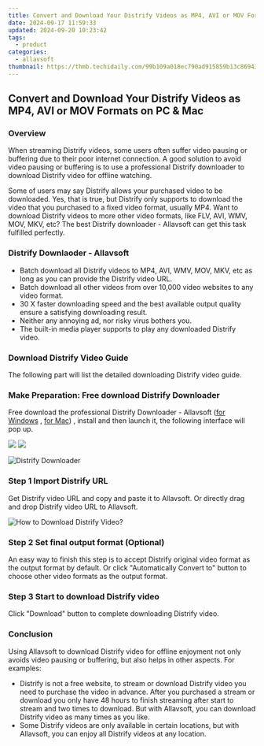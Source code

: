 ```yaml
---
title: Convert and Download Your Distrify Videos as MP4, AVI or MOV Formats on PC & Mac
date: 2024-09-17 11:59:33
updated: 2024-09-20 10:23:42
tags:
  - product
categories:
  - allavsoft
thumbnail: https://thmb.techidaily.com/99b109a018ec790ad915859b13c869439cc17a979bbda283730a317cf601feb3.png
---
```


## Convert and Download Your Distrify Videos as MP4, AVI or MOV Formats on PC & Mac

### Overview

When streaming Distrify videos, some users often suffer video pausing or buffering due to their poor internet connection. A good solution to avoid video pausing or buffering is to use a professional Distrify downloader to download Distrify video for offline watching.

Some of users may say Distrify allows your purchased video to be downloaded. Yes, that is true, but Distrify only supports to download the video that you purchased to a fixed video format, usually MP4\. Want to download Distrify videos to more other video formats, like FLV, AVI, WMV, MOV, MKV, etc? The best Distrify downloader - Allavsoft can get this task fulfilled perfectly.

### Distrify Downlaoder - Allavsoft

* Batch download all Distrify videos to MP4, AVI, WMV, MOV, MKV, etc as long as you can provide the Distrify video URL.
* Batch download all other videos from over 10,000 video websites to any video format.
* 30 X faster downloading speed and the best available output quality ensure a satisfying downloading result.
* Neither any annoying ad, nor risky virus bothers you.
* The built-in media player supports to play any downloaded Distrify video.

### Download Distrify Video Guide

The following part will list the detailed downloading Distrify video guide.

### Make Preparation: Free download Distrify Downloader

Free download the professional Distrify Downloader - Allavsoft ([for Windows](https://tools.techidaily.com/allavsoft/products/) , [for Mac](https://tools.techidaily.com/allavsoft/products/)) , install and then launch it, the following interface will pop up.

[![](https://www.allavsoft.com/how-to/../images/how-to/free-download-win.jpg)](https://tools.techidaily.com/allavsoft/products/) [![](https://www.allavsoft.com/how-to/../images/how-to/free-download-mac.jpg)](https://tools.techidaily.com/allavsoft/products/)

![Distrify Downloader](https://www.allavsoft.com/how-to/../images/allavsoft/screen-shot-600.jpg)

### Step 1 Import Distrify URL

Get Distrify video URL and copy and paste it to Allavsoft. Or directly drag and drop Distrify video URL to Allavsoft.

![How to Download Distrify Video?](https://www.allavsoft.com/how-to/../images/how-to/download-rtmp-video/download-rtmp-video.jpg)

### Step 2 Set final output format (Optional)

An easy way to finish this step is to accept Distrify original video format as the output format by default. Or click "Automatically Convert to" button to choose other video formats as the output format.

### Step 3 Start to download Distrify video

Click "Download" button to complete downloading Distrify video.

### Conclusion

Using Allavsoft to download Distrify video for offline enjoyment not only avoids video pausing or buffering, but also helps in other aspects. For examples:

* Distrify is not a free website, to stream or download Distrify video you need to purchase the video in advance. After you purchased a stream or download you only have 48 hours to finish streaming after start to stream and two times to download. But with Allavsoft, you can download Distrify video as many times as you like.
* Some Distrify videos are only available in certain locations, but with Allavsoft, you can enjoy all Distrify videos at any location.

<ins class="adsbygoogle"
     style="display:block"
     data-ad-format="autorelaxed"
     data-ad-client="ca-pub-7571918770474297"
     data-ad-slot="1223367746"></ins>



<ins class="adsbygoogle"
     style="display:block"
     data-ad-client="ca-pub-7571918770474297"
     data-ad-slot="8358498916"
     data-ad-format="auto"
     data-full-width-responsive="true"></ins>

